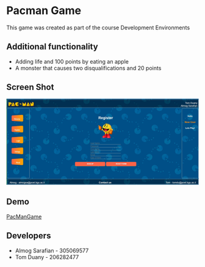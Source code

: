 # Pacman Game

This game was created as part of the course Development Environments

## Additional functionality

  * Adding life and 100 points by eating an apple
  * A monster that causes two disqualifications and 20 points

## Screen Shot
![Register](https://github.com/SISE-Web-Development-Environments/206282477_305069577/blob/master/img/reg.JPG)

## Demo
[PacManGame](https://sise-web-development-environments.github.io/206282477_305069577/)

## Developers

  * Almog Sarafian - 305069577
  * Tom Duany - 206282477

